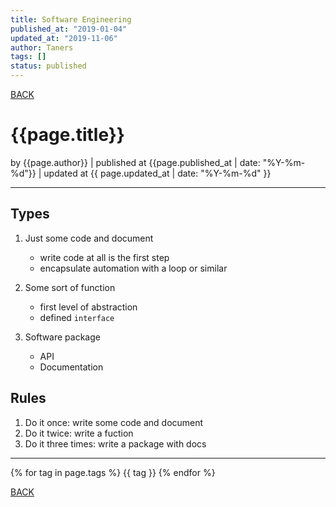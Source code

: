 ```yaml
---
title: Software Engineering
published_at: "2019-01-04"
updated_at: "2019-11-06"
author: Taners
tags: []
status: published
---
```


[BACK](../)

# {{page.title}}

by {{page.author}} |
published at {{page.published_at | date: "%Y-%m-%d"}} |
updated at {{ page.updated_at | date: "%Y-%m-%d" }}

---


## Types
1. Just some code and document
    - write code at all is the first step
    - encapsulate automation with a loop or similar

2. Some sort of function
    - first level of abstraction
    - defined `interface`

3. Software package
    - API
    - Documentation

## Rules
1. Do it once: write some code and document
2. Do it twice: write a fuction
3. Do it three times: write a package with docs



---

{% for tag in page.tags %}
  {{ tag }}
{% endfor %}

[BACK](../)